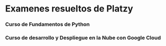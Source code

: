 # Examenes resueltos de Platzy

### Curso de Fundamentos de Python

### Curso de desarrollo y Despliegue en la Nube con Google Cloud


